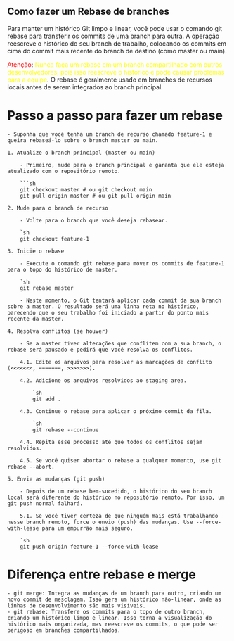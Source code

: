 ## Como fazer um Rebase de branches

Para manter um histórico Git limpo e linear, você pode usar o comando git rebase para transferir os commits de uma branch para outra. A operação reescreve o histórico do seu branch de trabalho, colocando os commits em cima do commit mais recente do branch de destino (como master ou main).

<span style="color: red;">Atenção</span>: <span style="color: yellow;">Nunca faça um rebase em um branch compartilhado com outros desenvolvedores, pois isso reescreve o histórico e pode causar problemas para a equipe</span>. O rebase é geralmente usado em branches de recursos locais antes de serem integrados ao branch principal.

# Passo a passo para fazer um rebase

    - Suponha que você tenha um branch de recurso chamado feature-1 e queira rebaseá-lo sobre o branch master ou main.

    1. Atualize o branch principal (master ou main)

        - Primeiro, mude para o branch principal e garanta que ele esteja atualizado com o repositório remoto.

        ```sh
        git checkout master # ou git checkout main
        git pull origin master # ou git pull origin main

    2. Mude para o branch de recurso

        - Volte para o branch que você deseja rebasear.

        `sh
        git checkout feature-1

    3. Inicie o rebase

        - Execute o comando git rebase para mover os commits de feature-1 para o topo do histórico de master.

        `sh
        git rebase master

        - Neste momento, o Git tentará aplicar cada commit da sua branch sobre a master. O resultado será uma linha reta no histórico, parecendo que o seu trabalho foi iniciado a partir do ponto mais recente da master.

    4. Resolva conflitos (se houver)

        - Se a master tiver alterações que conflitem com a sua branch, o rebase será pausado e pedirá que você resolva os conflitos.

        4.1. Edite os arquivos para resolver as marcações de conflito (<<<<<<<, =======, >>>>>>>).

        4.2. Adicione os arquivos resolvidos ao staging area.

            `sh
            git add .

        4.3. Continue o rebase para aplicar o próximo commit da fila.

            `sh
            git rebase --continue

        4.4. Repita esse processo até que todos os conflitos sejam resolvidos.

        4.5. Se você quiser abortar o rebase a qualquer momento, use git rebase --abort.

    5. Envie as mudanças (git push)

        - Depois de um rebase bem-sucedido, o histórico do seu branch local será diferente do histórico no repositório remoto. Por isso, um git push normal falhará.

        5.1. Se você tiver certeza de que ninguém mais está trabalhando nesse branch remoto, force o envio (push) das mudanças. Use --force-with-lease para um empurrão mais seguro.

        `sh
        git push origin feature-1 --force-with-lease

# Diferença entre rebase e merge

    - git merge: Integra as mudanças de um branch para outro, criando um novo commit de mesclagem. Isso gera um histórico não-linear, onde as linhas de desenvolvimento são mais visíveis.
    - git rebase: Transfere os commits para o topo de outro branch, criando um histórico limpo e linear. Isso torna a visualização do histórico mais organizada, mas reescreve os commits, o que pode ser perigoso em branches compartilhados.

